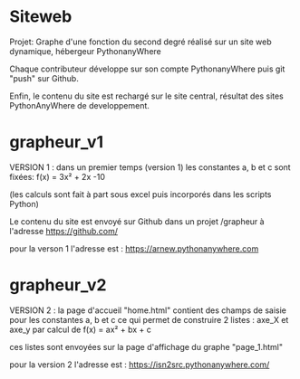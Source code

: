 # Siteweb


Projet: Graphe d'une fonction du second degré réalisé sur un site web dynamique, hébergeur PythonanyWhere

Chaque contributeur développe sur son compte PythonanyWhere puis git "push" sur Github.

Enfin, le contenu du site est rechargé sur le site central, résultat des sites PythonAnyWhere de developpement.


# grapheur_v1
VERSION 1 : dans un premier temps (version 1) les constantes a, b et c sont fixées: f(x) = 3x² + 2x -10

(les calculs sont fait à part sous excel puis incorporés dans les scripts Python)

Le contenu du site est envoyé sur Github dans un projet /grapheur à l'adresse https://github.com/

pour la verson 1 l'adresse est : https://arnew.pythonanywhere.com

# grapheur_v2
VERSION 2 : la page d'accueil "home.html" contient des champs de saisie pour les constantes a, b et c ce qui permet de construire 2 listes : axe_X et axe_y par calcul de f(x) = ax² + bx + c

ces listes sont envoyées sur la page d'affichage du graphe "page_1.html"

pour la version 2 l'adresse est : https://isn2src.pythonanywhere.com/
